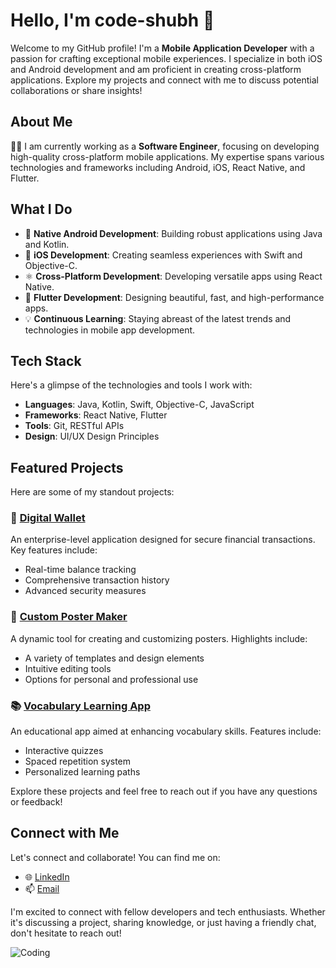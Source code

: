 # Hello, I'm code-shubh 👋

Welcome to my GitHub profile! I'm a **Mobile Application Developer** with a passion for crafting exceptional mobile experiences. I specialize in both iOS and Android development and am proficient in creating cross-platform applications. Explore my projects and connect with me to discuss potential collaborations or share insights!

## About Me

👨‍💻 I am currently working as a **Software Engineer**, focusing on developing high-quality cross-platform mobile applications. My expertise spans various technologies and frameworks including Android, iOS, React Native, and Flutter.

## What I Do

- 📱 **Native Android Development**: Building robust applications using Java and Kotlin.
- 🍏 **iOS Development**: Creating seamless experiences with Swift and Objective-C.
- ⚛️ **Cross-Platform Development**: Developing versatile apps using React Native.
- 🚀 **Flutter Development**: Designing beautiful, fast, and high-performance apps.
- 💡 **Continuous Learning**: Staying abreast of the latest trends and technologies in mobile app development.

## Tech Stack

Here's a glimpse of the technologies and tools I work with:

- **Languages**: Java, Kotlin, Swift, Objective-C, JavaScript
- **Frameworks**: React Native, Flutter
- **Tools**: Git, RESTful APIs
- **Design**: UI/UX Design Principles

## Featured Projects

Here are some of my standout projects:

### 🏦 [Digital Wallet](#)
An enterprise-level application designed for secure financial transactions. Key features include:
- Real-time balance tracking
- Comprehensive transaction history
- Advanced security measures

### 🎨 [Custom Poster Maker](#)
A dynamic tool for creating and customizing posters. Highlights include:
- A variety of templates and design elements
- Intuitive editing tools
- Options for personal and professional use

### 📚 [Vocabulary Learning App](#)
An educational app aimed at enhancing vocabulary skills. Features include:
- Interactive quizzes
- Spaced repetition system
- Personalized learning paths

Explore these projects and feel free to reach out if you have any questions or feedback!

## Connect with Me

Let's connect and collaborate! You can find me on:

- 🌐 [LinkedIn](https://www.linkedin.com/in/shubham-singh-503589203)
- 📫 [Email](mailto:Shubhamsingh00222.ss@gmail.com)

I'm excited to connect with fellow developers and tech enthusiasts. Whether it's discussing a project, sharing knowledge, or just having a friendly chat, don't hesitate to reach out!

![Coding]([https://media.giphy.com/media/code-programming-php-html-13WPqIzzl4yUmk/giphy.gif](https://i.giphy.com/media/v1.Y2lkPTc5MGI3NjExZDZpcGdicXhzdjY0emR2ZDA4dHdwZnpzbHF6bHNmZnoxM2l6aWk2diZlcD12MV9pbnRlcm5hbF9naWZfYnlfaWQmY3Q9Zw/QVrgTQpLDUnweqtIlH/giphy.gif))
